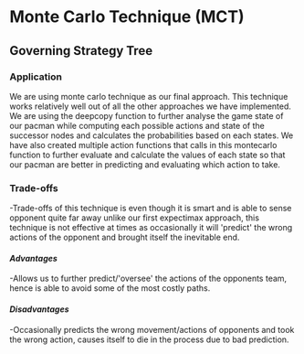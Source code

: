 # Monte Carlo Technique (MCT)

## Governing Strategy Tree  

### Application
We are using monte carlo technique as our final approach. This technique works relatively well out of all the other approaches we have implemented. We are using the deepcopy function to further analyse the game state of our pacman while computing each possible actions and state of the successor nodes and calculates the probabilities based on each states. We have also created multiple action functions that calls in this montecarlo function to further evaluate and calculate the values of each state so that our pacman are better in predicting and evaluating which action to take. 
### Trade-offs  
-Trade-offs of this technique is even though it is smart and is able to sense opponent quite far away unlike our first expectimax approach, this technique is not effective at times as occasionally it will 'predict' the wrong actions of the opponent and brought itself the inevitable end. 
#### *Advantages*  
-Allows us to further predict/'oversee' the actions of the opponents team, hence is able to avoid some of the most costly paths.

#### *Disadvantages*
-Occasionally predicts the wrong movement/actions of opponents and took the wrong action, causes itself to die in the process due to bad prediction.
